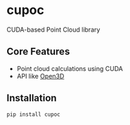 # cupoc

CUDA-based Point Cloud library

## Core Features

* Point cloud calculations using CUDA
* API like [Open3D](https://github.com/intel-isl/Open3D)

## Installation

```
pip install cupoc
```